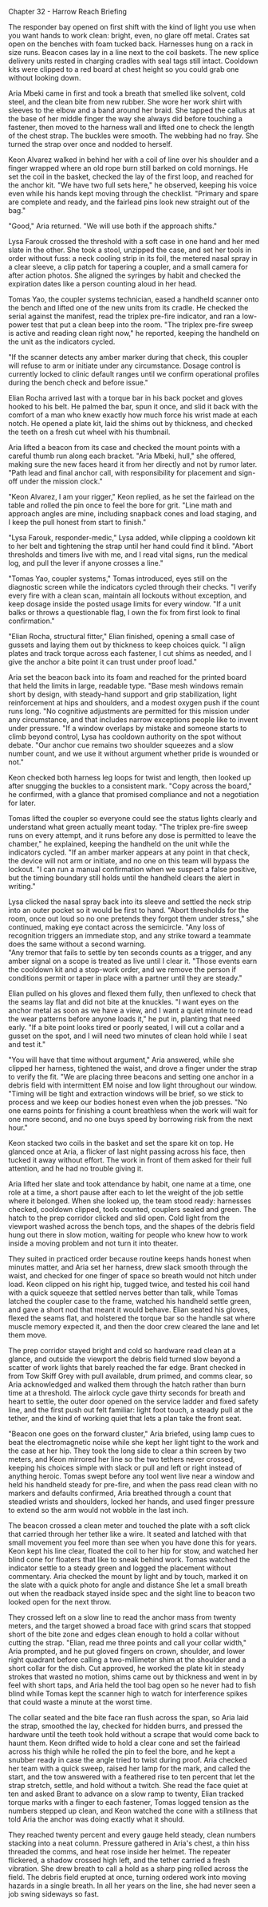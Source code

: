 Chapter 32 - Harrow Reach Briefing

The responder bay opened on first shift with the kind of light you use when you want hands to work clean: bright, even, no glare off metal. Crates sat open on the benches with foam tucked back. Harnesses hung on a rack in size runs. Beacon cases lay in a line next to the coil baskets. The new splice delivery units rested in charging cradles with seal tags still intact. Cooldown kits were clipped to a red board at chest height so you could grab one without looking down.

Aria Mbeki came in first and took a breath that smelled like solvent, cold steel, and the clean bite from new rubber. She wore her work shirt with sleeves to the elbow and a band around her braid. She tapped the callus at the base of her middle finger the way she always did before touching a fastener, then moved to the harness wall and lifted one to check the length of the chest strap. The buckles were smooth. The webbing had no fray. She turned the strap over once and nodded to herself.

Keon Alvarez walked in behind her with a coil of line over his shoulder and a finger wrapped where an old rope burn still barked on cold mornings. He set the coil in the basket, checked the lay of the first loop, and reached for the anchor kit. \"We have two full sets here,\" he observed, keeping his voice even while his hands kept moving through the checklist. \"Primary and spare are complete and ready, and the fairlead pins look new straight out of the bag.\"

"Good," Aria returned. "We will use both if the approach shifts."

Lysa Farouk crossed the threshold with a soft case in one hand and her med slate in the other. She took a stool, unzipped the case, and set her tools in order without fuss: a neck cooling strip in its foil, the metered nasal spray in a clear sleeve, a clip patch for tapering a coupler, and a small camera for after action photos. She aligned the syringes by habit and checked the expiration dates like a person counting aloud in her head.

Tomas Yao, the coupler systems technician, eased a handheld scanner onto the bench and lifted one of the new units from its cradle. He checked the serial against the manifest, read the triplex pre-fire indicator, and ran a low-power test that put a clean beep into the room. \"The triplex pre-fire sweep is active and reading clean right now,\" he reported, keeping the handheld on the unit as the indicators cycled.

"If the scanner detects any amber marker during that check, this coupler will refuse to arm or initiate under any circumstance. Dosage control is currently locked to clinic default ranges until we confirm operational profiles during the bench check and before issue."

Elian Rocha arrived last with a torque bar in his back pocket and gloves hooked to his belt. He palmed the bar, spun it once, and slid it back with the comfort of a man who knew exactly how much force his wrist made at each notch. He opened a plate kit, laid the shims out by thickness, and checked the teeth on a fresh cut wheel with his thumbnail.

Aria lifted a beacon from its case and checked the mount points with a careful thumb run along each bracket. \"Aria Mbeki, hull,\" she offered, making sure the new faces heard it from her directly and not by rumor later. \"Path lead and final anchor call, with responsibility for placement and sign-off under the mission clock.\"

\"Keon Alvarez, I am your rigger,\" Keon replied, as he set the fairlead on the table and rolled the pin once to feel the bore for grit. \"Line math and approach angles are mine, including snapback cones and load staging, and I keep the pull honest from start to finish.\"

\"Lysa Farouk, responder-medic,\" Lysa added, while clipping a cooldown kit to her belt and tightening the strap until her hand could find it blind. \"Abort thresholds and timers live with me, and I read vital signs, run the medical log, and pull the lever if anyone crosses a line.\"

\"Tomas Yao, coupler systems,\" Tomas introduced, eyes still on the diagnostic screen while the indicators cycled through their checks. \"I verify every fire with a clean scan, maintain all lockouts without exception, and keep dosage inside the posted usage limits for every window. \"If a unit balks or throws a questionable flag, I own the fix from first look to final confirmation.\"

\"Elian Rocha, structural fitter,\" Elian finished, opening a small case of gussets and laying them out by thickness to keep choices quick. \"I align plates and track torque across each fastener, I cut shims as needed, and I give the anchor a bite point it can trust under proof load.\"

Aria set the beacon back into its foam and reached for the printed board that held the limits in large, readable type. \"Base mesh windows remain short by design, with steady-hand support and grip stabilization, light reinforcement at hips and shoulders, and a modest oxygen push if the count runs long. \"No cognitive adjustments are permitted for this mission under any circumstance, and that includes narrow exceptions people like to invent under pressure. \"If a window overlaps by mistake and someone starts to climb beyond control, Lysa has cooldown authority on the spot without debate. \"Our anchor cue remains two shoulder squeezes and a slow number count, and we use it without argument whether pride is wounded or not.\"

Keon checked both harness leg loops for twist and length, then looked up after snugging the buckles to a consistent mark. \"Copy across the board,\" he confirmed, with a glance that promised compliance and not a negotiation for later.

Tomas lifted the coupler so everyone could see the status lights clearly and understand what green actually meant today. \"The triplex pre-fire sweep runs on every attempt, and it runs before any dose is permitted to leave the chamber,\" he explained, keeping the handheld on the unit while the indicators cycled. \"If an amber marker appears at any point in that check, the device will not arm or initiate, and no one on this team will bypass the lockout. \"I can run a manual confirmation when we suspect a false positive, but the timing boundary still holds until the handheld clears the alert in writing.\"

Lysa clicked the nasal spray back into its sleeve and settled the neck strip into an outer pocket so it would be first to hand. \"Abort thresholds for the room, once out loud so no one pretends they forgot them under stress,\" she continued, making eye contact across the semicircle. \"Any loss of recognition triggers an immediate stop, and any strike toward a teammate does the same without a second warning.\
\"Any tremor that fails to settle by ten seconds counts as a trigger, and any amber signal on a scope is treated as live until I clear it. \"Those events earn the cooldown kit and a stop-work order, and we remove the person if conditions permit or taper in place with a partner until they are steady.\"

Elian pulled on his gloves and flexed them fully, then unflexed to check that the seams lay flat and did not bite at the knuckles. \"I want eyes on the anchor metal as soon as we have a view, and I want a quiet minute to read the wear patterns before anyone loads it,\" he put in, planting that need early. \"If a bite point looks tired or poorly seated, I will cut a collar and a gusset on the spot, and I will need two minutes of clean hold while I seat and test it.\"

\"You will have that time without argument,\" Aria answered, while she clipped her harness, tightened the waist, and drove a finger under the strap to verify the fit. \"We are placing three beacons and setting one anchor in a debris field with intermittent EM noise and low light throughout our window. \"Timing will be tight and extraction windows will be brief, so we stick to process and we keep our bodies honest even when the job presses. \"No one earns points for finishing a count breathless when the work will wait for one more second, and no one buys speed by borrowing risk from the next hour.\"

Keon stacked two coils in the basket and set the spare kit on top. He glanced once at Aria, a flicker of last night passing across his face, then tucked it away without effort. The work in front of them asked for their full attention, and he had no trouble giving it.

Aria lifted her slate and took attendance by habit, one name at a time, one role at a time, a short pause after each to let the weight of the job settle where it belonged. When she looked up, the team stood ready: harnesses checked, cooldown clipped, tools counted, couplers sealed and green. The hatch to the prep corridor clicked and slid open. Cold light from the viewport washed across the bench tops, and the shapes of the debris field hung out there in slow motion, waiting for people who knew how to work inside a moving problem and not turn it into theater.

They suited in practiced order because routine keeps hands honest when minutes matter, and Aria set her harness, drew slack smooth through the waist, and checked for one finger of space so breath would not hitch under load. Keon clipped on his right hip, tugged twice, and tested his coil hand with a quick squeeze that settled nerves better than talk, while Tomas latched the coupler case to the frame, watched his handheld settle green, and gave a short nod that meant it would behave. Elian seated his gloves, flexed the seams flat, and holstered the torque bar so the handle sat where muscle memory expected it, and then the door crew cleared the lane and let them move.

The prep corridor stayed bright and cold so hardware read clean at a glance, and outside the viewport the debris field turned slow beyond a scatter of work lights that barely reached the far edge. Brant checked in from Tow Skiff Grey with pull available, drum primed, and comms clear, so Aria acknowledged and walked them through the hatch rather than burn time at a threshold. The airlock cycle gave thirty seconds for breath and heart to settle, the outer door opened on the service ladder and fixed safety line, and the first push out felt familiar: light foot touch, a steady pull at the tether, and the kind of working quiet that lets a plan take the front seat.

"Beacon one goes on the forward cluster," Aria briefed, using lamp cues to beat the electromagnetic noise while she kept her light tight to the work and the case at her hip. They took the long side to clear a thin screen by two meters, and Keon mirrored her line so the two tethers never crossed, keeping his choices simple with slack or pull and left or right instead of anything heroic. Tomas swept before any tool went live near a window and held his handheld steady for pre-fire, and when the pass read clean with no markers and defaults confirmed, Aria breathed through a count that steadied wrists and shoulders, locked her hands, and used finger pressure to extend so the arm would not wobble in the last inch.

The beacon crossed a clean meter and touched the plate with a soft click that carried through her tether like a wire. It seated and latched with that small movement you feel more than see when you have done this for years. Keon kept his line clear, floated the coil to her hip for stow, and watched her blind cone for floaters that like to sneak behind work. Tomas watched the indicator settle to a steady green and logged the placement without commentary. Aria checked the mount by light and by touch, marked it on the slate with a quick photo for angle and distance She let a small breath out when the readback stayed inside spec and the sight line to beacon two looked open for the next throw.

They crossed left on a slow line to read the anchor mass from twenty meters, and the target showed a broad face with grind scars that stopped short of the bite zone and edges clean enough to hold a collar without cutting the strap. "Elian, read me three points and call your collar width," Aria prompted, and he put gloved fingers on crown, shoulder, and lower right quadrant before calling a two-millimeter shim at the shoulder and a short collar for the dish. Cut approved, he worked the plate kit in steady strokes that wasted no motion, shims came out by thickness and went in by feel with short taps, and Aria held the tool bag open so he never had to fish blind while Tomas kept the scanner high to watch for interference spikes that could waste a minute at the worst time.

The collar seated and the bite face ran flush across the span, so Aria laid the strap, smoothed the lay, checked for hidden burrs, and pressed the hardware until the teeth took hold without a scrape that would come back to haunt them. Keon drifted wide to hold a clear cone and set the fairlead across his thigh while he rolled the pin to feel the bore, and he kept a snubber ready in case the angle tried to twist during proof. Aria checked her team with a quick sweep, raised her lamp for the mark, and called the start, and the tow answered with a feathered rise to ten percent that let the strap stretch, settle, and hold without a twitch. She read the face quiet at ten and asked Brant to advance on a slow ramp to twenty, Elian tracked torque marks with a finger to each fastener, Tomas logged tension as the numbers stepped up clean, and Keon watched the cone with a stillness that told Aria the anchor was doing exactly what it should.

They reached twenty percent and every gauge held steady, clean numbers stacking into a neat column. Pressure gathered in Aria's chest, a thin hiss threaded the comms, and heat rose inside her helmet. The repeater flickered, a shadow crossed high left, and the tether carried a fresh vibration. She drew breath to call a hold as a sharp ping rolled across the field. The debris field erupted at once, turning ordered work into moving hazards in a single breath. In all her years on the line, she had never seen a job swing sideways so fast.
